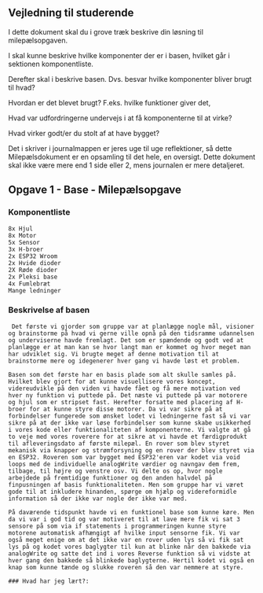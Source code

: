 ## Vejledning til studerende

I dette dokument skal du i grove træk beskrive din løsning til milepælsopgaven.

I skal kunne beskrive hvilke komponenter der er i basen, hvilket går i sektionen komponentliste.

Derefter skal i beskrive basen. Dvs. besvar hvilke komponenter bliver brugt til hvad? 

Hvordan er det blevet brugt? F.eks. hvilke funktioner giver det,

Hvad var udfordringerne undervejs i at få komponenterne til at virke?

Hvad virker godt/er du stolt af at have bygget?

Det i skriver i journalmappen er jeres uge til uge reflektioner, så dette Milepælsdokument er en opsamling til det hele, en oversigt. Dette dokument skal ikke være mere end 1 side eller 2, mens journalen er mere detaljeret.

## Opgave 1 - Base - Milepælsopgave

### Komponentliste

    8x Hjul
    8x Motor
    5x Sensor
    3x H-broer
    2x ESP32 Wroom 
    2x Hvide dioder
    2X Røde dioder
    2x Pleksi base
    4x Fumlebræt 
    Mange ledninger 


### Beskrivelse af basen

     Det første vi gjorder som gruppe var at planlægge nogle mål, visioner og brainstorme på hvad vi gerne ville opnå på den tidsramme udannelsen og underviserne havde fremlagt. Det som er spændende og godt ved at planlægge er at man kan se hvor langt man er kommet og hvor meget man har udviklet sig. Vi brugte meget af denne motivation til at brainstorme mere og idegenerer hver gang vi havde løst et problem. 

    Basen som det første har en basis plade som alt skulle samles på. Hvilket blev gjort for at kunne visuellisere vores koncept, videreudvikle på den viden vi havde fået og få mere motivation ved hver ny funktion vi puttede på. Det næste vi puttede på var motorere og hjul som er stripset fast. Herefter forsatte med placering af H-broer for at kunne styre disse motorer. Da vi var sikre på at forbindelser fungerede som ønsket lodet vi ledningerne fast så vi var sikre på at der ikke var løse forbindelser som kunne skabe usikkerhed i vores kode eller funktionaliteten af komponenterne. Vi valgte at gå to veje med vores roverere for at sikre at vi havde et færdigprodukt til afleveringsdato af første milepæl. En rover som blev styret mekanisk via knapper og strømforsyning og en rover der blev styret via en ESP32. Roveren som var bygget med ESP32'eren var kodet via void loops med de individuelle analogWrite værdier og navngav dem frem, tilbage, til højre og venstre osv. Vi delte os op, hvor nogle arbejdede på fremtidige funktioner og den anden halvdel på finpusningen af basis funktionaliteten. Men som gruppe har vi været gode til at inkludere hinanden, spørge om hjælp og videreformidle information så der ikke var nogle der ikke var med.
    
    På daværende tidspunkt havde vi en funktionel base som kunne køre. Men da vi var i god tid og var motiveret til at lave mere fik vi sat 3 sensore på som via if statements i programmeringen kunne styre motorene automatisk afhængigt af hvilke input sensorne fik. Vi var også meget enige om at det ikke var en rover uden lys så vi fik sat lys på og kodet vores baglygter til kun at blinke når den bakkede via analogWrite og satte det ind i vores Reverse funktion så vi vidste at hver gang den bakkede så blinkede baglygterne. Hertil kodet vi også en knap som kunne tænde og slukke roveren så den var nemmere at styre. 

    ### Hvad har jeg lært?: 

    


   